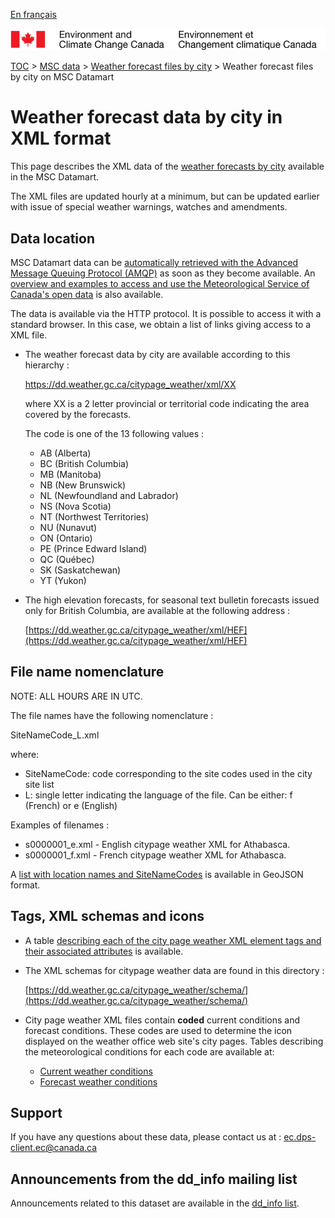[En français](readme_citypageweather-datamart_fr.md)

![ECCC logo](../../img_eccc-logo.png)

[TOC](../../readme_en.md) > [MSC data](../readme_en.md) > [Weather forecast files by city](readme_citypageweather_en.md) > Weather forecast files by city on MSC Datamart

# Weather forecast data by city in XML format

This page describes the XML data of the [weather forecasts by city](readme_citypageweather_en.md) available in the MSC Datamart.

The XML files are updated hourly at a minimum, but can be updated earlier with issue of special weather warnings, watches and amendments.

## Data location

MSC Datamart data can be [automatically retrieved with the Advanced Message Queuing Protocol (AMQP)](../../msc-datamart/amqp_en.md) as soon as they become available. An [overview and examples to access and use the Meteorological Service of Canada's open data](../../usage/readme_en.md) is also available.

The data is available via the HTTP protocol. It is possible to access it with a standard browser. In this case, we obtain a list of links giving access to a XML file.

* The weather forecast data by city are available according to this hierarchy :

  https://dd.weather.gc.ca/citypage_weather/xml/XX
  
  where XX is a 2 letter provincial or territorial code indicating the area covered by the forecasts. 

  The code is one of the 13 following values :

    * AB (Alberta)
    * BC (British Columbia)
    * MB (Manitoba)
    * NB (New Brunswick)
    * NL (Newfoundland and Labrador)
    * NS (Nova Scotia)
    * NT (Northwest Territories)
    * NU (Nunavut)
    * ON (Ontario)
    * PE (Prince Edward Island)
    * QC (Québec)
    * SK (Saskatchewan)
    * YT (Yukon)
  
* The high elevation forecasts, for seasonal text bulletin forecasts issued only for British Columbia, are available at the following address :
   
   [https://dd.weather.gc.ca/citypage_weather/xml/HEF](https://dd.weather.gc.ca/citypage_weather/xml/HEF)
   
## File name nomenclature 

NOTE: ALL HOURS ARE IN UTC.

The file names have the following nomenclature :

SiteNameCode_L.xml

where:

* SiteNameCode: code corresponding to the site codes used in the city site list 
* L: single letter indicating the language of the file. Can be either: f
(French) or e (English)

Examples of filenames :

* s0000001_e.xml - English citypage weather XML for Athabasca.
* s0000001_f.xml - French citypage weather XML for Athabasca.

A [list with location names and SiteNameCodes](https://collaboration.cmc.ec.gc.ca/cmc/cmos/public_doc/msc-data/citypage-weather/site_list_en.geojson) is available in GeoJSON format.

## Tags, XML schemas and icons

* A table [describing each of the city page weather XML element tags and their associated attributes](https://collaboration.cmc.ec.gc.ca/cmc/cmos/public_doc/msc-data/citypage-weather/citypage_tags_table_e.csv) is available.

* The XML schemas for citypage weather data are found in this directory :

  [https://dd.weather.gc.ca/citypage_weather/schema/](https://dd.weather.gc.ca/citypage_weather/schema/)

* City page weather XML files contain __coded__ current conditions and forecast conditions. These codes are used to determine the icon displayed on the weather office web site's city pages. Tables describing the meteorological conditions for each code are available at:
    * [Current weather conditions](https://collaboration.cmc.ec.gc.ca/cmc/cmos/public_doc/msc-data/citypage-weather/current_conditions_icon_code_descriptions_e.csv)
    * [Forecast weather conditions](https://collaboration.cmc.ec.gc.ca/cmc/cmos/public_doc/msc-data/citypage-weather/forecast_conditions_icon_code_descriptions_e.csv)

## Support

If you have any questions about these data, please contact us at : [ec.dps-client.ec@canada.ca](mailto:ec.dps-client.ec@canada.ca)

## Announcements from the dd_info mailing list 

Announcements related to this dataset are available in the [dd_info list](https://lists.ec.gc.ca/cgi-bin/mailman/listinfo/dd_info).





